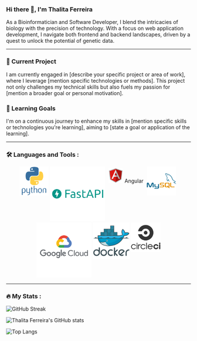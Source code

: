 ### Hi there 👋, I'm Thalita Ferreira

As a Bioinformatician and Software Developer, I blend the intricacies of biology with the precision of technology. With a focus on web application development, I navigate both frontend and backend landscapes, driven by a quest to unlock the potential of genetic data.

---

### 🔭 Current Project
I am currently engaged in [describe your specific project or area of work], where I leverage [mention specific technologies or methods]. This project not only challenges my technical skills but also fuels my passion for [mention a broader goal or personal motivation].

### 🌱 Learning Goals
I'm on a continuous journey to enhance my skills in [mention specific skills or technologies you're learning], aiming to [state a goal or application of the learning].

---

### :hammer_and_wrench: Languages and Tools :
<div style="display: flex; justify-content: center; flex-wrap: wrap;">
  <div><img src="https://github.com/devicons/devicon/blob/master/icons/python/python-original-wordmark.svg" title="Python" alt="Python" width="80" height="80"/></div>&nbsp;
  <div><img src="https://github.com/devicons/devicon/blob/master/icons/fastapi/fastapi-plain-wordmark.svg" title="FastAPI" alt="FastAPI" width="150" height="150"/></div>&nbsp;
  <div style="margin: 5px; text-align: center;">
    <img src="https://github.com/devicons/devicon/blob/master/icons/angularjs/angularjs-original.svg" title="Angular" alt="Angular" width="40" height="40"/>
    <span>Angular</span>
  </div>&nbsp;
  <div><img src="https://github.com/devicons/devicon/blob/master/icons/mysql/mysql-original-wordmark.svg" title="MySQL" alt="MySQL" width="80" height="80"/></div>&nbsp;
  <div><img src="https://github.com/devicons/devicon/blob/master/icons/googlecloud/googlecloud-original-wordmark.svg" title="Google Cloud" alt="Google Cloud" width="150" height="150"/></div>&nbsp;
  <div><img src="https://github.com/devicons/devicon/blob/master/icons/docker/docker-original-wordmark.svg" title="Docker" alt="Docker" width="100" height="100"/></div>&nbsp;
  <div><img src="https://github.com/devicons/devicon/blob/master/icons/circleci/circleci-plain-wordmark.svg" title="CircleCI" alt="CircleCI" width="80" height="80"/></div>
</div>

---

### :fire: My Stats :

![GitHub Streak](http://github-readme-streak-stats.herokuapp.com?user=thalitacamelo&theme=dark&background=000000&card_width=500)

![Thalita Ferreira's GitHub stats](https://github-readme-stats.vercel.app/api?username=thalitacamelo&theme=great-gatsby&show_icons=true&card_width=500&rank_icon=github&include_all_commits=true)

![Top Langs](https://github-readme-stats.vercel.app/api/top-langs/?username=thalitacamelo&theme=great-gatsby&show_icons=true&card_width=500)


